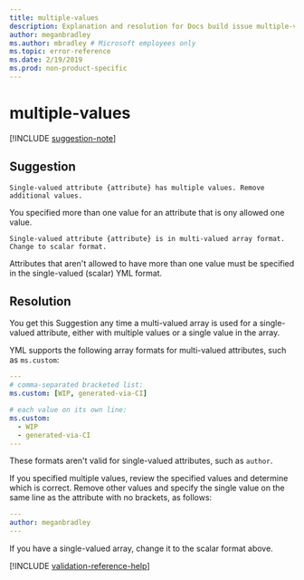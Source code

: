 ```yaml
---
title: multiple-values
description: Explanation and resolution for Docs build issue multiple-values
author: meganbradley
ms.author: mbradley # Microsoft employees only
ms.topic: error-reference
ms.date: 2/19/2019
ms.prod: non-product-specific
---
```

# multiple-values

[!INCLUDE [suggestion-note](includes/suggestion-note.md)]

## Suggestion

`Single-valued attribute {attribute} has multiple values. Remove additional values.`

You specified more than one value for an attribute that is ony allowed one value.

`Single-valued attribute {attribute} is in multi-valued array format. Change to scalar format.`

Attributes that aren't allowed to have more than one value must be specified in the single-valued (scalar) YML format.

## Resolution

You get this Suggestion any time a multi-valued array is used for a single-valued attribute, either with multiple values or a single value in the array.

YML supports the following array formats for multi-valued attributes, such as `ms.custom`:

```yml
---
# comma-separated bracketed list:
ms.custom: [WIP, generated-via-CI]

# each value on its own line:
ms.custom:
  - WIP
  - generated-via-CI
---
```

These formats aren't valid for single-valued attributes, such as `author`.

If you specified multiple values, review the specified values and determine which is correct. Remove other values and specify the single value on the same line as the attribute with no brackets, as follows:

```yml
---
author: meganbradley
---
```

If you have a single-valued array, change it to the scalar format above.

<!--make sure to add this file to your includes folder and verify the path-->
[!INCLUDE [validation-reference-help](includes/validation-reference-help.md)]
